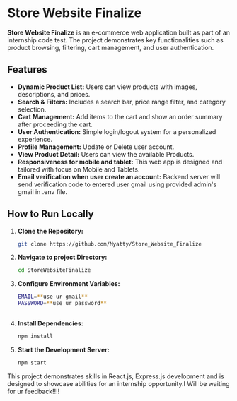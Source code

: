 # Store Website Finalize

**Store Website Finalize** is an e-commerce web application built as part of an internship code test. The project demonstrates key functionalities such as product browsing, filtering, cart management, and user authentication.

## Features

- **Dynamic Product List:** Users can view products with images, descriptions, and prices.
- **Search & Filters:** Includes a search bar, price range filter, and category selection.
- **Cart Management:** Add items to the cart and show an order summary after proceeding the cart.
- **User Authentication:** Simple login/logout system for a personalized experience.
- **Profile Management:** Update or Delete user account.
- **View Product Detail:** Users can view the available Products.
- **Responsiveness for mobile and tablet:** This web app is designed and tailored with focus on Mobile and Tablets.
- **Email verification when user create an account:** Backend server will send verification code to entered user gmail using provided admin's gmail in .env file.


## How to Run Locally

1. **Clone the Repository:**
   ```bash
   git clone https://github.com/Myatty/Store_Website_Finalize

2. **Navigate to project Directory:**
   ```bash
   cd StoreWebsiteFinalize

3. **Configure Environment Variables:**
   ```bash
   EMAIL=**use ur gmail**
   PASSWORD=**use ur password**
  
4. **Install Dependencies:**
   ```bash
   npm install


5. **Start the Development Server:**
   ```bash
   npm start

This project demonstrates skills in React.js, Express.js development and is designed to showcase abilities for an internship opportunity.I Will be waiting for ur feedback!!!!
